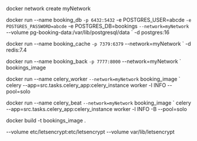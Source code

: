 docker network create myNetwork

docker run --name booking_db `
    -p 6432:5432 `
    -e POSTGRES_USER=abcde `
    -e POSTGRES_PASSWORD=abcde `
    -e POSTGRES_DB=bookings `
    --network=myNetwork `
    --volume pg-booking-data:/var/lib/postgresql/data `
    -d postgres:16

docker run --name booking_cache `
    -p 7379:6379 `
    --network=myNetwork `
    -d redis:7.4

docker run --name booking_back `
    -p 7777:8000 `
    --network=myNetwork `
    bookings_image

docker run --name celery_worker `
    --network=myNetwork `
    booking_image `
    celery --app=src.tasks.celery_app:celery_instance worker -l INFO --pool=solo

docker run --name celery_beat `
    --network=myNetwork `
    booking_image `
    celery --app=src.tasks.celery_app:celery_instance worker -l INFO -B --pool=solo

docker build -t bookings_image .    


--volume etc/letsencrypt:etc/letsencrypt
--volume var/lib/letsencrypt
